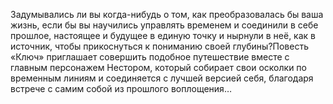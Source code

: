 <!--2025-03-02 00:14:19-->
Задумывались ли вы когда-нибудь о том, как преобразовалась бы ваша жизнь, если бы вы научились управлять временем и соединили в себе прошлое, настоящее и будущее в единую точку и нырнули в неё, как в источник, чтобы прикоснуться к пониманию своей глубины?Повесть «Ключ» приглашает совершить подобное путешествие вместе с главным персонажем Нестором, который собирает свои осколки по временным линиям и соединяется с лучшей версией себя, благодаря встрече с самим собой из прошлого воплощения…